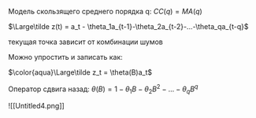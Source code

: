 Модель скользящего среднего порядка q: $СС(q) = МА(q)$

$\Large\tilde z(t) = a_t - \theta_1a_{t-1}-\theta_2a_{t-2}-...-\theta_qa_{t-q}$

текущая точка зависит от комбинации шумов

Можно упростить и записать как:

$\color{aqua}\Large\tilde z_t = \theta(B)a_t$

Оператор сдвига назад: $\theta(B) = 1 - \theta_1B - \theta_2B^2 - ... - \theta_qB^q$

![[Untitled4.png]]